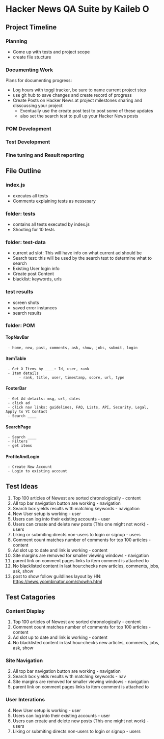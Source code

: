 # Hacker News QA Suite by Kaileb O
## Project Timeline
### Planning
 - Come up with tests and project scope
 - create file stucture
### Documenting Work
 Plans for documenting progress:
 - Log hours with toggl tracker, be sure to name current project step
 - use git hub to save changes and create record of progress
 - Create Posts on Hacker News at project milestones sharing and disscussing your project 
     - Eventually use the create post test to post some of these updates
     - also set the search test to pull up your Hacker News posts
### POM Development
### Test Development
### Fine tuning and Result reporting

## File Outline
### index.js
 - executes all tests
 - Comments explaining tests as nessesary
### folder: tests
 - contains all tests executed by index.js
 - Shooting for 10 tests
### folder: test-data
 - current ad slot: This will have info on what current ad should be
 - Search test: this will be used by the search test to determine what to search
 - Existing User login info
 - Create post Content
 - blacklist: keywords, urls
### test results
 - screen shots
 - saved error instances
 - search results 
### folder: POM
#### TopNavBar
     - home, new, past, comments, ask, show, jobs, submit, login
#### ItemTable
     - Get X Items by ____: Id, user, rank
     - Item details
          - rank, title, user, timestamp, score, url, type
#### FooterBar
     - Get Ad details: msg, url, dates
     - click ad
     - click nav links: guidelines, FAQ, Lists, API, Security, Legal, Apply to YC Contact
     - Search ____
#### SearchPage
     - Search ____
     - Filters
     - get items
#### ProfileAndLogin
     - Create New Account
     - Login to existing account

## Test Ideas
 1. Top 100 articles of Newest are sorted chronologically - content
 2. All top bar navigation button are working - navigation
 3. Search box yields results with matching keywords - navigation
 4. New User setup is working - user
 5. Users can log into their existing accounts - user
 6. Users can create and delete new posts (This one might not work) - users
 7. Liking or submiting directs non-users to login or signup - users
 8. Comment count matches number of comments for top 100 articles - content
 9. Ad slot up to date and link is working - content
 10. Site margins are removed for smaller viewing windows - navigation
 11. parent link on comment pages links to item comment is attached to
 12. No blacklisted content in last hour:checks new articles, comments, jobs, ask, show
 13. post to show follow guildlines layout by HN: https://news.ycombinator.com/showhn.html

 ## Test Catagories
 ### Content Display
 1. Top 100 articles of Newest are sorted chronologically - content
 8. Comment count matches number of comments for top 100 articles - content
 9. Ad slot up to date and link is working - content
 12. No blacklisted content in last hour:checks new articles, comments, jobs, ask, show
 ### Site Navigation
 2. All top bar navigation button are working - navigation
 3. Search box yields results with matching keywords - nav
 10. Site margins are removed for smaller viewing windows - navigation
 11. parent link on comment pages links to item comment is attached to
 ### User Interations
 4. New User setup is working - user
 5. Users can log into their existing accounts - user
 6. Users can create and delete new posts (This one might not work) - users
 7. Liking or submiting directs non-users to login or signup - users
